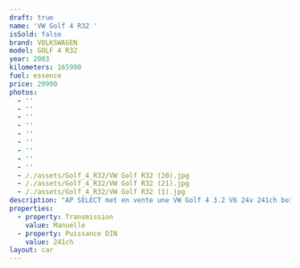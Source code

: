 ```yaml
---
draft: true
name: 'VW Golf 4 R32 '
isSold: false
brand: VOLKSWAGEN
model: GOLF 4 R32
year: 2003
kilometers: 165990
fuel: essence
price: 29990
photos:
  - ''
  - ''
  - ''
  - ''
  - ''
  - ''
  - ''
  - ''
  - ''
  - /./assets/Golf_4_R32/VW Golf R32 (20).jpg
  - /./assets/Golf_4_R32/VW Golf R32 (21).jpg
  - /./assets/Golf_4_R32/VW Golf R32 (1).jpg
description: "AP SELECT met en vente une VW Golf 4 3.2 V6 24v 241ch boîte mécanique.\nModèle du 02/2003 avec 165900km.\n\nCouleur Basalt noir, intérieur cuir complet R32.\n\nCG moitié prix sans malus \U0001F1EB\U0001F1F7\n\nVendu avec une garantie complète 6 mois.\n\nVéhicule avec carnet VW, historique limpide et dossiers de factures.\n\nDernier service effectué début 2024 à 163 900km.\n\nDans les dernières années, nous pouvons noter :\n- Réfection haut moteur avec étanchéité\n- Joint de culasse avec contrôle culasse\n- Soupapes admission et échappement\n- Kit chaîne complet avec pompe à eau\n- Bobines et bougies\n- Démarreur et alternateur\n- Révision du 4Motion\n- Embrayage avec émetteur / récepteur\n- Réfection du train avant\n- Freinage avant / arrière complet\n- 4 pneus neufs\n- Réfection des 4 jantes\n\nÉléments montés en seconde monte :\n- Demi ligne avec catback MILLTEK\n- Amortisseurs sport avec ressorts courts\n- Multimédia KENWOOD double Din\n\nÉquipements et options :\n- Boîte mécanique 6\n- Toit ouvrant électrique\n- Intérieur cuir complet R32\n- Sièges chauffants\n- Climatisation auto\n- Autoradio double DIN\n- Navigation GPS 3D Europe\n- Bluetooth avec streaming\n- Connexion Ipod et USB\n- Pack gris alu intérieur\n- Jantes 18 pouces originales R32\n- Phares Xénon\n- Fermeture centralisée\n- Volant sport R32\n- Seuils de porte alu R32\n- Affichage multifonctions plus\n- Rétroviseurs électriquement et chauffants\n- Rétroviseurs int / ext Electrochrome\n- Éclairage d’ambiance\n\nDisponible et visible sur RDV pour acheteur sérieux.\n\nPossibilité d'une garantie 3, 6 ou 12 mois en supplément.\n\nRéalisation des démarches d'immatriculation.\n\nAP SELECT c'est des solutions de courtage et conciergerie sur mesure pour profiter librement de sa passion et de son patrimoine.\n\nPrenez le volant, AP SELECT s'occupe du reste."
properties:
  - property: Transmission
    value: Manuelle
  - property: Puissance DIN
    value: 241ch
layout: car
---
```


